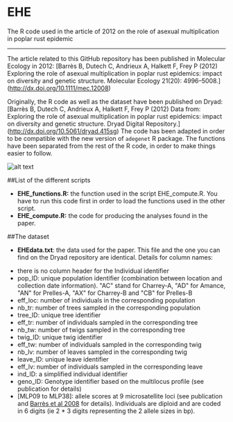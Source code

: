# EHE
The R code used in the article of 2012 on the role of asexual multiplication in poplar rust epidemic

---
  
The article related to this GitHub repository has been published in Molecular Ecology in 2012: [Barrès B, Dutech C, Andrieux A, Halkett F, Frey P (2012) Exploring the role of asexual multiplication in poplar rust epidemics: impact on diversity and genetic structure. Molecular Ecology 21(20): 4996–5008.] (http://dx.doi.org/10.1111/mec.12008)  

Originally, the R code as well as the dataset have been published on Dryad:
[Barrès B, Dutech C, Andrieux A, Halkett F, Frey P (2012) Data from: Exploring the role of asexual multiplication in poplar rust epidemics: impact on diversity and genetic structure. Dryad Digital Repository.] (http://dx.doi.org/10.5061/dryad.415sg) The code has been adapted in order to be compatible with the new version of `adegenet` R package. The functions have been separated from the rest of the R code, in order to make things easier to follow.  




![alt text](http://googledrive.com/host/0B-FIusWb7o6PfjdhbUJncm1mdjM1NnQ1TWl6MHhZUnNRZjd6RkUtUVo5WlFsVURTV0lvQjA/EHEsamplingdesign.png "Cartoon of the sampling design of the survey")



##List of the different scripts

* **EHE_functions.R:** the function used in the script EHE_compute.R. You have to run this code first in order to load the functions used in the other script. 
* **EHE_compute.R:** the code for producing the analyses found in the paper.  


##The dataset

* **EHEdata.txt**: the data used for the paper. This file and the one you can find on the Dryad repository are identical. Details for column names: 
 + there is no column header for the Individual identifier
 + pop_ID: unique population identifier (combination between location and collection date information). "AC" stand for Charrey-A, "AD" for Amance, "AN" for Prelles-A, "AX" for Charrey-B and "CB" for Prelles-B
 + eff_loc: number of individuals in the corresponding population
 + nb_tr: number of trees sampled in the corresponding population
 + tree_ID: unique tree identifier
 + eff_tr: number of individuals sampled in the corresponding tree
 + nb_tw: number of twigs sampled in the corresponding tree
 + twig_ID: unique twig identifier
 + eff_tw: number of individuals sampled in the corresponding twig
 + nb_lv: number of leaves sampled in the corresponding twig
 + leave_ID: unique leave identifier
 + eff_lv: number of individuals sampled in the corresponding leave
 + ind_ID: a simplified individual identifier
 + geno_ID: Genotype identifier based on the multilocus profile (see publication for details)
 + [MLP09 to MLP38]: allele scores at 9 microsatellite loci (see publication and [Barrès et al 2008](http://www.sciencedirect.com/science/article/pii/S1567134808000725) for details). Individuals are diploid and are coded in 6 digits (ie 2 * 3 digits representing the 2 allele sizes in bp). 



